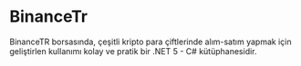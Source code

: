 # BinanceTr
BinanceTR borsasında, çeşitli kripto para çiftlerinde alım-satım yapmak için geliştirlen kullanımı kolay ve pratik bir .NET 5 - C# kütüphanesidir.
